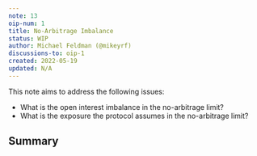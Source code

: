 ```yaml
---
note: 13
oip-num: 1
title: No-Arbitrage Imbalance
status: WIP
author: Michael Feldman (@mikeyrf)
discussions-to: oip-1
created: 2022-05-19
updated: N/A
---
```


This note aims to address the following issues:

- What is the open interest imbalance in the no-arbitrage limit?
- What is the exposure the protocol assumes in the no-arbitrage limit?


## Summary
